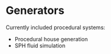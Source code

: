 # Generators
 Currently included procedural systems:

 - Procedural house generation
 - SPH fluid simulation
